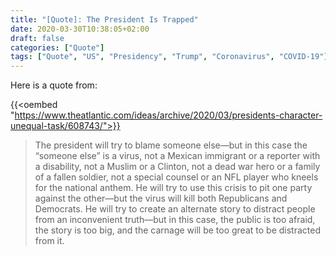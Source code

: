 ```yaml
---
title: "[Quote]: The President Is Trapped"
date: 2020-03-30T10:38:05+02:00
draft: false
categories: ["Quote"]
tags: ["Quote", "US", "Presidency", "Trump", "Coronavirus", "COVID-19"]
---
```


Here is a quote from:

{{<oembed "https://www.theatlantic.com/ideas/archive/2020/03/presidents-character-unequal-task/608743/">}}

> The president will try to blame someone else—but in this case the “someone else” is a virus, not a Mexican immigrant or a reporter with a disability, not a Muslim or a Clinton, not a dead war hero or a family of a fallen soldier, not a special counsel or an NFL player who kneels for the national anthem. He will try to use this crisis to pit one party against the other—but the virus will kill both Republicans and Democrats. He will try to create an alternate story to distract people from an inconvenient truth—but in this case, the public is too afraid, the story is too big, and the carnage will be too great to be distracted from it.
